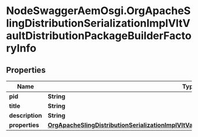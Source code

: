 # NodeSwaggerAemOsgi.OrgApacheSlingDistributionSerializationImplVltVaultDistributionPackageBuilderFactoryInfo

## Properties

Name | Type | Description | Notes
------------ | ------------- | ------------- | -------------
**pid** | **String** |  | [optional] 
**title** | **String** |  | [optional] 
**description** | **String** |  | [optional] 
**properties** | [**OrgApacheSlingDistributionSerializationImplVltVaultDistributionPackageBuilderFactoryProperties**](OrgApacheSlingDistributionSerializationImplVltVaultDistributionPackageBuilderFactoryProperties.md) |  | [optional] 



